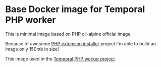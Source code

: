 # Base Docker image for Temporal PHP worker

This is minimal image based on PHP cli-alpine official image.

Because of awesome [PHP extension installer](https://github.com/mlocati/docker-php-extension-installer) project
I'm able to build an image only 150mb in size!

This image used in the [Temporal PHP worker project](https://github.com/shanginn/temporal-php-worker)
